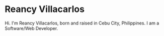 # Reancy Villacarlos

Hi. I'm Reancy Villacarlos, born and raised in Cebu City, Philippines. I am a Software/Web Developer.